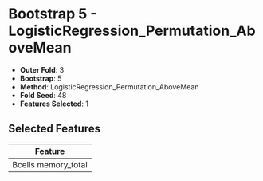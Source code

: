 # Bootstrap 5 - LogisticRegression_Permutation_AboveMean

- **Outer Fold**: 3
- **Bootstrap**: 5
- **Method**: LogisticRegression_Permutation_AboveMean
- **Fold Seed**: 48
- **Features Selected**: 1

## Selected Features

| Feature |
|---------|
| Bcells memory_total |
